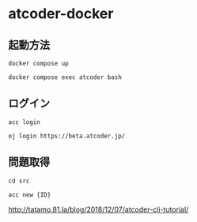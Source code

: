 # atcoder-docker

## 起動方法

```
docker compose up

docker compose exec atcoder bash

```

## ログイン

```
acc login

oj login https://beta.atcoder.jp/
```

## 問題取得

```
cd src

acc new {ID}

```

http://tatamo.81.la/blog/2018/12/07/atcoder-cli-tutorial/
